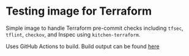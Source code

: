 # Testing image for Terraform

Simple image to handle Terraform pre-commit checks including `tfsec`, `tflint`, `checkov`, and Inspec using `kitchen-terraform`.

Uses GitHub Actions to build. Build output can be found [here](https://hub.docker.com/r/so1omon/tf_testing)
